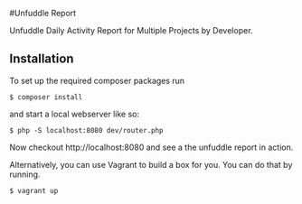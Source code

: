 #Unfuddle Report

Unfuddle Daily Activity Report for Multiple Projects by Developer.

## Installation

To set up the required composer packages run

```
$ composer install
```

and start a local webserver like so:

```
$ php -S localhost:8080 dev/router.php
```

Now checkout http://localhost:8080 and see a the unfuddle report in action.

Alternatively, you can use Vagrant to build a box for you. You can do that by running.

```
$ vagrant up
```
